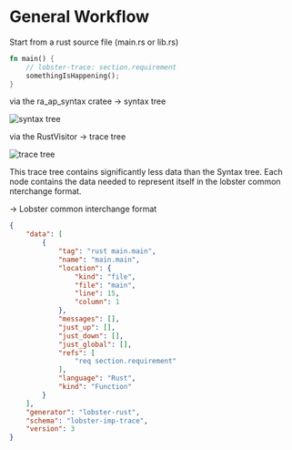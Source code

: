 # General Workflow

Start from a rust source file (main.rs or lib.rs)

```rust
fn main() {
    // lobster-trace: section.requirement
    somethingIsHappening();
}
```

via the ra_ap_syntax cratee &rarr; syntax tree

![syntax tree](https://www.plantuml.com/plantuml/proxy?cache=no&src=https://raw.githubusercontent.com/NewTec-GmbH/lobster-rust/tree/main/doc/syntax_tree.plantuml)

via the RustVisitor &rarr; trace tree

![trace tree](https://www.plantuml.com/plantuml/proxy?cache=no&src=https://raw.githubusercontent.com/NewTec-GmbH/lobster-rust/tree/main/doc/trace_tree.plantuml)

This trace tree contains significantly less data than the Syntax tree.
Each node contains the data needed to represent itself in the lobster common nterchange format.

&rarr; Lobster common interchange format

```json
{
    "data": [
        {
            "tag": "rust main.main",
            "name": "main.main",
            "location": {
                "kind": "file",
                "file": "main",
                "line": 15,
                "column": 1
            },
            "messages": [],
            "just_up": [],
            "just_down": [],
            "just_global": [],
            "refs": [
                "req section.requirement"
            ],
            "language": "Rust",
            "kind": "Function"
        }
    ],
    "generator": "lobster-rust",
    "schema": "lobster-imp-trace",
    "version": 3
}
```
